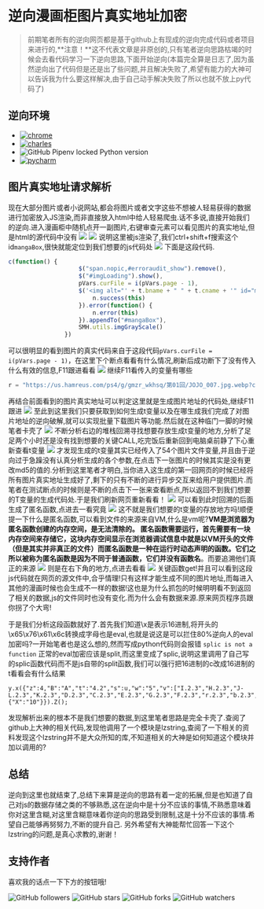# 逆向漫画柜图片真实地址加密
> 前期笔者所有的逆向网页都是基于github上有现成的逆向完成代码或者项目来进行的,**注意！**这不代表文章是非原创的,只有笔者逆向思路枯竭的时候会去看代码学习一下逆向思路,下面开始逆向(本篇完全算是日志了,因为虽然逆向出了代码但是还是出了些问题,并且解决失败了,希望有能力的大神可以告诉我为什么要这样解决,由于自己动手解决失败了所以也就不放上py代码了)

## 逆向环境
* [![chrome]][chrome_url]
* [![charles]][charles_url]
* ![GitHub Pipenv locked Python version](https://img.shields.io/github/pipenv/locked/python-version/metabolize/rq-dashboard-on-heroku)
* [![pycharm]][pycharm_url]

## 图片真实地址请求解析
现在大部分图片或者小说网站,都会将图片或者文字这些不想被人轻易获得的数据进行加密放入JS渲染,而非直接放入html中给人轻易爬虫.话不多说,直接开始我们的逆向.进入漫画柜中随机点开一副图片,右键审查元素可以看见图片的真实地址,但是html的源代码中没有
<img src="https://s2.ax1x.com/2020/02/29/3yd7Ct.png">
<img src="https://s2.ax1x.com/2020/02/29/3ywm5R.png">
说明这里被js渲染了,我们ctrl+shift+f搜索这个id`mangaBox`,很快就能定位到我们想要的js代码处
<img src="https://s2.ax1x.com/2020/02/29/3y0Cod.png">
下面是这段代码.
```javascript
c(function() {
                    $("span.nopic,#erroraudit_show").remove(),
                    $("#imgLoading").show(),
                    pVars.curFile = i(pVars.page - 1),
                    $('<img alt="' + t.bname + " " + t.cname + '" id="mangaFile" src="' + pVars.curFile + '" class="mangaFile" data-tag="mangaFile" style="display:block;" />').load(function() {
                        n.success(this)
                    }).error(function() {
                        n.error(this)
                    }).appendTo("#mangaBox"),
                    SMH.utils.imgGrayScale()
                })
```
可以很明显的看到图片的真实代码来自于这段代码`pVars.curFile = i(pVars.page - 1)`，在这里下个断点看看有什么情况,刷新后成功断下了没有传入什么有效的信息,F11跟进看看
<img src="https://s2.ax1x.com/2020/02/29/3y0RTH.png">
继续F11看传入的变量有哪些
```javascript
r = "https://us.hamreus.com/ps4/g/gmzr_wkhsq/第01回/JOJO_007.jpg.webp?cid=219425", i = undefined
```
再结合前面看到的图片真实地址可以判定这里就是生成图片地址的代码处,继续F11跟进
<img src="https://s2.ax1x.com/2020/02/29/3yBlHe.png">
至此到这里我们只要获取到如何生成t变量以及在哪生成我们完成了对图片地址的逆向破解,就可以实现批量下载图片等功能.然后就在这种临门一脚的时候笔者卡壳了
<img src="https://s2.ax1x.com/2020/02/29/3yD8qU.png">
不断分析右边的堆栈回溯寻找想要存放生成t变量的地方,分析了足足两个小时还是没有找到想要的关键CALL,吃完饭后重新回到电脑桌前静了下心重新查看t变量
<img src="https://s2.ax1x.com/2020/02/29/3yDqij.png">
才发现生成的t变量其实已经传入了54个图片文件变量,并且由于逆向过于急躁没有认真分析生成的各个参数,在点击下一张图片的时候其实是没有更改md5的值的.分析到这里笔者才明白,当你进入这生成的第一回网页的时候已经将所有图片真实地址生成好了,剩下的只有不断的进行异步交互来给用户提供图片.而笔者在测试断点的时候则是不断的点击下一张来查看断点,所以返回不到我们想要的T变量的生成代码处.于是我们刷新网页重新看看！
<img src="https://s2.ax1x.com/2020/02/29/3yrbnK.png">
可以看到此时回溯的后面生成了匿名函数,点进去一看究竟
<img src="https://s2.ax1x.com/2020/02/29/3yspct.png">
这不就是我们想要的t变量的存放地方吗!顺便提一下什么是匿名函数,可以看到文件的来源来自VM,什么是vm呢?**VM是浏览器为匿名函数创建的内存空间，是无法清除的。 匿名函数需要运行，首先需要有一块内存空间来存储它，这块内存空间显示在浏览器调试信息中就是以VM开头的文件（但是其实并非真正的文件）**而匿名函数是**一种在运行时动态声明的函数。它们之所以被称为匿名函数是因为不同于普通函数，它们并没有函数名**。而要追溯他们真正的来源
<img src="https://s2.ax1x.com/2020/02/29/3ys5VS.png">
则是在右下角的地方,点进去看看
<img src="https://s2.ax1x.com/2020/02/29/3yyKGd.png">
关键函数get!并且可以看到这段js代码就在网页的源文件中,合乎情理!只有这样才能生成不同的图片地址,而每进入其他的漫画时候也会生成不一样的数据!这也是为什么抓包的时候明明看不到返回了相关的数据,js的文件同时也没有变化.而为什么会有数据来源.原来网页程序员跟你拐了个大弯!

于是我们分析这段函数就好了.首先我们知道\x是表示16进制,将开头的\x65\x76\x61\x6c转换成字母也是eval,也就是说这是可以拦住80%逆向人的eval加密吗?一开始笔者也是这么想的,然而写成python代码则会报错
`splic is not a function`
正常的eval加密应该是split,而这里变成了splic,说明这里调用了自己写的splic函数代码而不是js自带的split函数,我们可以强行把16进制的c改成16进制的t看看会有什么结果
```
y.x({"z":4,"B":"A","t":"4.2","s":u,"w":"5","v":["I.2.3","H.2.3","J-L.2.3","K.2.3","D.2.3","C.2.3","E.2.3","G.2.3","F.2.3","r.2.3","b.2.3","c.2.3","e.2.3","d.2.3","a.2.3","6.2.3","7.2.3","9.2.3","8.2.3","n.2.3","o.2.3","q.2.3","p.2.3","l.2.3","h.2.3","f.2.3","i.2.3","k.2.3","j.2.3","m.2.3","M.2.3","1d.2.3","1c.2.3","1e.2.3","1g.2.3","1f.2.3","18.2.3","17.2.3","19.2.3","1b.2.3","1a.2.3","1m.2.3","1p.2.3","1o.2.3","1n.2.3","1h.2.3","1j.2.3","1l.2.3","1k.2.3","1i.2.3","16.2.3","T.2.3","S.2.3","V.2.3"],"U":R,"O":N,"Q":"/P/g/W/5/","13":1,"12":"","15":14,"11":D7BWAcHNgdwUwEbmARgJwBYDMAGYgabxxUD21YAKQHlKB9IgNnKotpQHZGai0PmiAOHiwCsgoilEoATBIwSsoyQwUjKnSe1W9J3TbUkDdOSbMO4FeQ5PGX5l6YZR4AxgEsAJsCQunwK5kkiAGYuADZwAM7ATgB2AIYAtnDALvGQACKxAC6xwADKALIAEp7uwIA82YC2DoDScoDASp5xiaI4DIY4Kky0OBodODg6PTgGA9YDFgP2A7K9tj1Y4kKyYdHA4OGy4FkAFsCBsSHhSYZCM5xC0sHRLuGbcB5HspDxAF4ATtQwANab4QCOwPFuEThEIrF5wACSl0ywAoABUAJ6bAD2AAUhAAhADCZEKKLgABkQtQyAAxUAAV020HAYIAbuCPAgQkinB9qE4fOFsplyZFJJIcFg6PJonAAB6ZBmiIQjThYIZy7py/qcDCy3gYMZyk68LATOUmWYtWbtVXG05ajVKjUqjUKjX6jWmjWG1VYIA,"Y":{"X":"10"}}).Z();
```
发现解析出来的根本不是我们想要的数据,到这里笔者思路是完全卡壳了.查阅了github上大神的相关代码,发现他调用了一个模块是lzstring,查阅了一下相关的资料发现这个lzstring并不是大众所知的库,不知道相关的大神是如何知道这个模块并加以调用的?

## 总结
逆向到这里也就结束了,总结下来算是逆向的思路有着一定的拓展,但是也知道了自己对js的数据存储之类的不够熟悉,这在逆向中是十分不应该的事情,不熟悉意味着你对这里含糊,对这里含糊意味着你逆向的思路受到限制,这是十分不应该的事情.希望自己能够再努努力,不断的提升自己.
另外希望有大神能帮忙回答一下这个lzstring的问题,是真心求教的,谢谢！

## 支持作者
喜欢我的话点一下下方的按钮哦!

![GitHub followers](https://img.shields.io/github/followers/q6378561?style=social)
![GitHub stars](https://img.shields.io/github/stars/q6378561/js-reverse-log?style=social)
![GitHub forks](https://img.shields.io/github/forks/q6378561/js-reverse-log?style=social)
![GitHub watchers](https://img.shields.io/github/watchers/q6378561/js-reverse-log?style=social)

[chrome]: https://img.shields.io/badge/chrome-80.0.3987.122-ff69b4
[chrome_url]: https://www.google.com/chrome/
[charles]: https://img.shields.io/badge/charles-v3.11.2-brightgreen
[charles_url]: https://www.charlesproxy.com/
[pycharm]: https://img.shields.io/badge/pycharm-professional-red
[pycharm_url]: https://www.jetbrains.com/pycharm/

